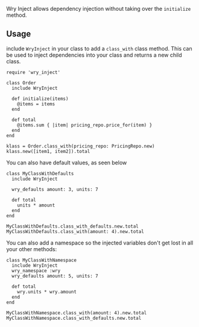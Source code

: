 Wry Inject allows dependency injection without taking over the `initialize` method.

## Usage

include `WryInject` in your class to add a `class_with` class method. This can be used to inject dependencies into your class and returns a new child class.

```
require 'wry_inject'

class Order
  include WryInject

  def initialize(items)
    @items = items
  end

  def total
    @items.sum { |item| pricing_repo.price_for(item) }
  end
end

klass = Order.class_with(pricing_repo: PricingRepo.new)
klass.new([item1, item2]).total
```

You can also have default values, as seen below

```
class MyClassWithDefaults
  include WryInject

  wry_defaults amount: 3, units: 7

  def total
    units * amount
  end
end

MyClassWithDefaults.class_with_defaults.new.total
MyClassWithDefaults.class_with(amount: 4).new.total
```

You can also add a namespace so the injected variables don't get lost in all your other methods:

```
class MyClassWithNamespace
  include WryInject
  wry_namespace :wry
  wry_defaults amount: 5, units: 7

  def total
    wry.units * wry.amount
  end
end

MyClassWithNamespace.class_with(amount: 4).new.total
MyClassWithNamespace.class_with_defaults.new.total
```
